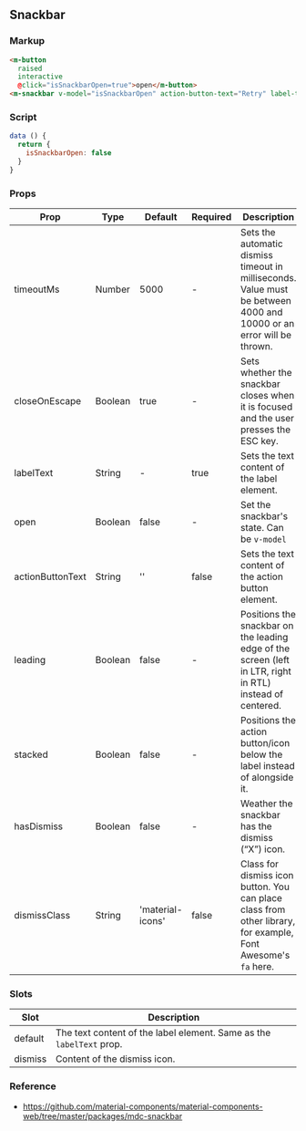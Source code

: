## Snackbar

### Markup

```html
<m-button
  raised
  interactive
  @click="isSnackbarOpen=true">open</m-button>
<m-snackbar v-model="isSnackbarOpen" action-button-text="Retry" label-text="Can't send photo. Retry in 5 seconds."></m-snackbar>
```

### Script

```javascript
data () {
  return {
    isSnackbarOpen: false
  }
}
```

### Props

| Prop | Type | Default | Required | Description |
|------|------|---------|----------|-------------|
| timeoutMs | Number | 5000 | - |   Sets the automatic dismiss timeout in milliseconds. Value must be between 4000 and 10000 or an error will be thrown.  |
| closeOnEscape | Boolean | true | - | Sets whether the snackbar closes when it is focused and the user presses the ESC key. |
| labelText | String | - | true | Sets the text content of the label element. |
| open | Boolean | false | - | Set the snackbar's state. Can be `v-model` |
| actionButtonText | String | '' | false | Sets the text content of the action button element. |
| leading | Boolean | false | - | Positions the snackbar on the leading edge of the screen (left in LTR, right in RTL) instead of centered. |
| stacked | Boolean | false | - | Positions the action button/icon below the label instead of alongside it. |
| hasDismiss | Boolean | false | - | Weather the snackbar has the dismiss (“X”) icon. |
| dismissClass | String | 'material-icons' | false | Class for dismiss icon button. You can place class from other library, for example, Font Awesome's `fa` here. |

### Slots 

| Slot | Description |
|------|-------------|
| default | The text content of the label element. Same as the `labelText` prop. |
| dismiss | Content of the dismiss icon. |

### Reference

- https://github.com/material-components/material-components-web/tree/master/packages/mdc-snackbar
